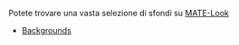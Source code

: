 <!--
.. link:
.. description:
.. tags: Backgrounds
.. date: 2014-02-24 17:32:07
.. title: Backgrounds
.. slug: backgrounds
-->

Potete trovare una vasta selezione di sfondi su [MATE-Look](https://www.mate-look.org)

  * [Backgrounds](https://www.mate-look.org/browse/cat/359)


